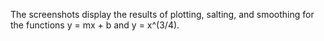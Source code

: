The screenshots display the results of plotting, salting, and smoothing for the functions y = mx + b and y = x^(3/4).
